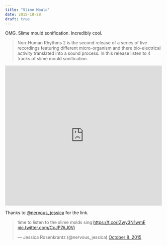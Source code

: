 ```yaml
---
title: "Slime Mould"
date: 2015-10-28
draft: true
---
```


OMG. Slime mould sonification. Incredibly cool.

> Non-Human Rhythms 2 is the second release of a series of live recordings featuring different micro-organism and there bio-electrical activity translated into a sound process. In this release listen to 4 tracks of slime mould sonification.

<iframe width="100%" height="450" scrolling="no" frameborder="no" src="https://w.soundcloud.com/player/?url=https%3A//api.soundcloud.com/playlists/127718060&amp;color=00aabb&amp;auto_play=false&amp;hide_related=false&amp;show_comments=true&amp;show_user=true&amp;show_reposts=false"></iframe>

Thanks to [@nervous_jessica](https://twitter.com/nervous_jessica) for the link.

<blockquote class="twitter-tweet" lang="en"><p lang="en" dir="ltr">time to listen to the slime molds sing <a href="https://t.co/rZwy3N1wmE">https://t.co/rZwy3N1wmE</a> <a href="http://t.co/CcJP7AJ0Vj">pic.twitter.com/CcJP7AJ0Vj</a></p>&mdash; Jessica Rosenkrantz (@nervous_jessica) <a href="https://twitter.com/nervous_jessica/status/652197122259988480">October 8, 2015</a></blockquote>
<script async src="//platform.twitter.com/widgets.js" charset="utf-8"></script>
